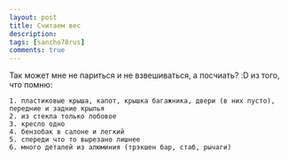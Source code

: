 ```yaml
---
layout: post
title: Считаем вес
description: 
tags: [sancho78rus]
comments: true
---
```


Так может мне не париться и не взвешиваться, а посчиать?  :D 
из того, что помню:

    1. пластиковые крыша, капот, крышка багажника, двери (в них пусто), передние и задние крылья
    2. из стекла только лобовое
    3. кресло одно
    4. бензобак в салоне и легкий
    5. спереди что то вырезано лишнее
    6. много деталей из алюминия (трэкшен бар, стаб, рычаги)